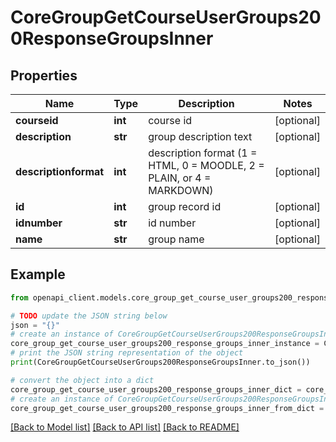 # CoreGroupGetCourseUserGroups200ResponseGroupsInner


## Properties

Name | Type | Description | Notes
------------ | ------------- | ------------- | -------------
**courseid** | **int** | course id | [optional] 
**description** | **str** | group description text | [optional] 
**descriptionformat** | **int** | description format (1 &#x3D; HTML, 0 &#x3D; MOODLE, 2 &#x3D; PLAIN, or 4 &#x3D; MARKDOWN) | [optional] 
**id** | **int** | group record id | [optional] 
**idnumber** | **str** | id number | [optional] 
**name** | **str** | group name | [optional] 

## Example

```python
from openapi_client.models.core_group_get_course_user_groups200_response_groups_inner import CoreGroupGetCourseUserGroups200ResponseGroupsInner

# TODO update the JSON string below
json = "{}"
# create an instance of CoreGroupGetCourseUserGroups200ResponseGroupsInner from a JSON string
core_group_get_course_user_groups200_response_groups_inner_instance = CoreGroupGetCourseUserGroups200ResponseGroupsInner.from_json(json)
# print the JSON string representation of the object
print(CoreGroupGetCourseUserGroups200ResponseGroupsInner.to_json())

# convert the object into a dict
core_group_get_course_user_groups200_response_groups_inner_dict = core_group_get_course_user_groups200_response_groups_inner_instance.to_dict()
# create an instance of CoreGroupGetCourseUserGroups200ResponseGroupsInner from a dict
core_group_get_course_user_groups200_response_groups_inner_from_dict = CoreGroupGetCourseUserGroups200ResponseGroupsInner.from_dict(core_group_get_course_user_groups200_response_groups_inner_dict)
```
[[Back to Model list]](../README.md#documentation-for-models) [[Back to API list]](../README.md#documentation-for-api-endpoints) [[Back to README]](../README.md)



